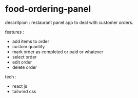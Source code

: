# food-ordering-panel

descritpion :
restaurant panel app to deal with customer orders.

features :
- add items to order
- custom quantity
- mark order as completed or paid or whatever
- select order
- edit order
- delete order

tech :
- react js
- tailwind css


